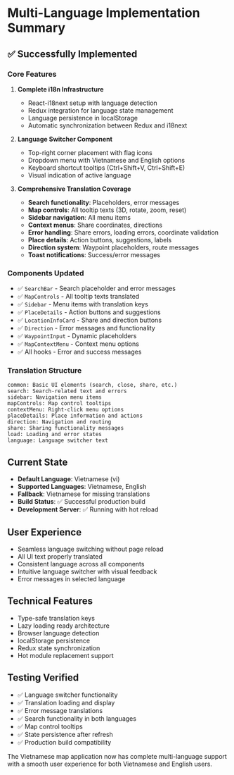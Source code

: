 # Multi-Language Implementation Summary

## ✅ Successfully Implemented

### Core Features
1. **Complete i18n Infrastructure**
   - React-i18next setup with language detection
   - Redux integration for language state management
   - Language persistence in localStorage
   - Automatic synchronization between Redux and i18next

2. **Language Switcher Component**
   - Top-right corner placement with flag icons
   - Dropdown menu with Vietnamese and English options
   - Keyboard shortcut tooltips (Ctrl+Shift+V, Ctrl+Shift+E)
   - Visual indication of active language

3. **Comprehensive Translation Coverage**
   - **Search functionality**: Placeholders, error messages
   - **Map controls**: All tooltip texts (3D, rotate, zoom, reset)
   - **Sidebar navigation**: All menu items
   - **Context menus**: Share coordinates, directions
   - **Error handling**: Share errors, loading errors, coordinate validation
   - **Place details**: Action buttons, suggestions, labels
   - **Direction system**: Waypoint placeholders, route messages
   - **Toast notifications**: Success/error messages

### Components Updated
- ✅ `SearchBar` - Search placeholder and error messages
- ✅ `MapControls` - All tooltip texts translated
- ✅ `Sidebar` - Menu items with translation keys
- ✅ `PlaceDetails` - Action buttons and suggestions
- ✅ `LocationInfoCard` - Share and direction buttons
- ✅ `Direction` - Error messages and functionality
- ✅ `WaypointInput` - Dynamic placeholders
- ✅ `MapContextMenu` - Context menu options
- ✅ All hooks - Error and success messages

### Translation Structure
```
common: Basic UI elements (search, close, share, etc.)
search: Search-related text and errors
sidebar: Navigation menu items
mapControls: Map control tooltips
contextMenu: Right-click menu options
placeDetails: Place information and actions
direction: Navigation and routing
share: Sharing functionality messages
load: Loading and error states
language: Language switcher text
```

## Current State
- **Default Language**: Vietnamese (vi)
- **Supported Languages**: Vietnamese, English
- **Fallback**: Vietnamese for missing translations
- **Build Status**: ✅ Successful production build
- **Development Server**: ✅ Running with hot reload

## User Experience
- Seamless language switching without page reload
- All UI text properly translated
- Consistent language across all components
- Intuitive language switcher with visual feedback
- Error messages in selected language

## Technical Features
- Type-safe translation keys
- Lazy loading ready architecture
- Browser language detection
- localStorage persistence
- Redux state synchronization
- Hot module replacement support

## Testing Verified
- ✅ Language switcher functionality
- ✅ Translation loading and display
- ✅ Error message translations
- ✅ Search functionality in both languages
- ✅ Map control tooltips
- ✅ State persistence after refresh
- ✅ Production build compatibility

The Vietnamese map application now has complete multi-language support with a smooth user experience for both Vietnamese and English users.
